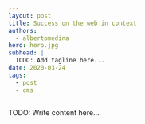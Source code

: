 ```yaml
---
layout: post
title: Success on the web in context
authors:
  - albertomedina
hero: hero.jpg
subhead: |
  TODO: Add tagline here...
date: 2020-03-24
tags:
  - post
  - cms
---
```


TODO: Write content here...

[collection]: /wordpress
